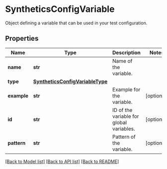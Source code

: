 # SyntheticsConfigVariable

Object defining a variable that can be used in your test configuration.

## Properties
Name | Type | Description | Notes
------------ | ------------- | ------------- | -------------
**name** | **str** | Name of the variable. | 
**type** | [**SyntheticsConfigVariableType**](SyntheticsConfigVariableType.md) |  | 
**example** | **str** | Example for the variable. | [optional] 
**id** | **str** | ID of the variable for global variables. | [optional] 
**pattern** | **str** | Pattern of the variable. | [optional] 

[[Back to Model list]](README.md#documentation-for-models) [[Back to API list]](README.md#documentation-for-api-endpoints) [[Back to README]](README.md)


